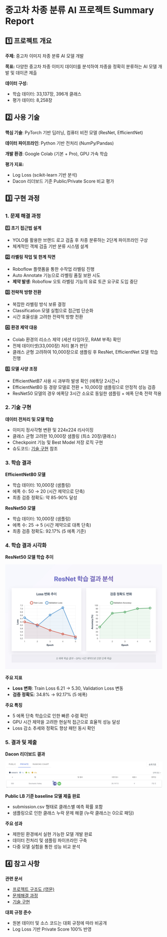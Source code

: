 # 중고차 차종 분류 AI 프로젝트 Summary Report

## 1️⃣ 프로젝트 개요

**주제:** 중고차 이미지 차종 분류 AI 모델 개발

**목표:** 다양한 중고차 차종 이미지 데이터를 분석하여 차종을 정확히 분류하는 AI 모델 개발 및 데이콘 제출

**데이터 구성:**
- 학습 데이터: 33,137장, 396개 클래스
- 평가 데이터: 8,258장

## 2️⃣ 사용 기술

**핵심 기술**: PyTorch 기반 딥러닝, 컴퓨터 비전 모델 (ResNet, EfficientNet)

**데이터 파이프라인**: Python 기반 전처리 (NumPy/Pandas)

**개발 환경**: Google Colab (기본 + Pro), GPU 가속 학습

**평가 지표:**
- Log Loss (scikit-learn 기반 분석)
- Dacon 리더보드 기준 Public/Private Score 비교 평가

## 3️⃣ 구현 과정

### 1. 문제 해결 과정

**1️⃣ 초기 접근법 설계**
- YOLO를 활용한 브랜드 로고 검출 후 차종 분류하는 2단계 파이프라인 구상
- 체계적인 객체 검출 기반 분류 시스템 설계

**2️⃣ 라벨링 작업 및 한계 직면**
- Roboflow 플랫폼을 통한 수작업 라벨링 진행
- Auto Annotate 기능으로 라벨링 품질 보완 시도
- **제약 발생**: Roboflow 오토 라벨링 기능의 유료 토큰 요구로 도입 중단

**3️⃣ 전략적 방향 전환**
- 복잡한 라벨링 방식 보류 결정
- Classification 모델 실험으로 접근법 단순화
- 시간 효율성을 고려한 전략적 방향 전환

**4️⃣ 환경 제약 대응**
- Colab 환경의 리소스 제약 (세션 타임아웃, RAM 부족) 확인
- 전체 데이터셋(33,000장) 처리 불가 판단
- 클래스 균형 고려하여 10,000장으로 샘플링 후 ResNet, EfficientNet 모델 학습 진행

**5️⃣ 모델 사양 조정**
- EfficientNetB7 사용 시 과부하 발생 확인 (에폭당 2시간+)
- EfficientNetB0 등 경량 모델로 전환 + 10,000장 샘플링으로 안정적 성능 검증
- ResNet50 모델의 경우 에폭당 3시간 소요로 동일한 샘플링 + 에폭 단축 전략 적용

### 2. 기술 구현

**데이터 전처리 및 모델 학습**
- 이미지 정사각형 변환 및 224x224 리사이징
- 클래스 균형 고려한 10,000장 샘플링 (최소 20장/클래스)
- Checkpoint 기능 및 Best Model 저장 로직 구현
- 슈도코드: [기술 구현](implementation/) 참조

### 3. 학습 결과

**EfficientNetB0 모델**
- 학습 데이터: 10,000장 (샘플링)
- 에폭 수: 50 → 20 (시간 제약으로 단축)
- 최종 검증 정확도: 약 85-90% 달성

**ResNet50 모델**
- 학습 데이터: 10,000장 (샘플링)
- 에폭 수: 25 → 5 (시간 제약으로 대폭 단축)
- 최종 검증 정확도: 92.17% (5 에폭 기준)

### 4. 학습 결과 시각화

**ResNet50 모델 학습 추이**

![ResNet 학습 결과](assets/ResNet_Result.jpg)

**주요 지표**
- **Loss 변화**: Train Loss 6.21 → 5.30, Validation Loss 변동
- **검증 정확도**: 34.8% → 92.17% (5 에폭)

**주요 특징**
- 5 에폭 단축 학습으로 인한 빠른 수렴 확인
- GPU 시간 제약을 고려한 현실적 접근으로 효율적 성능 달성
- Loss 감소 추세와 정확도 향상 패턴 동시 확인

### 5. 결과 및 제출

**Dacon 리더보드 결과**

![Dacon 대시보드](assets/dacon_leaderboard.png)

**Public LB 기준 baseline 모델 제출 완료**
- submission.csv 형태로 클래스별 예측 확률 포함
- 샘플링으로 인한 클래스 누락 문제 해결 (누락 클래스는 0으로 패딩)

**주요 성과**
- 제한된 환경에서 실현 가능한 모델 개발 완료
- 데이터 전처리 및 샘플링 파이프라인 구축
- 다중 모델 실험을 통한 성능 비교 분석

## 4️⃣ 참고 사항

**관련 문서**
- [프로젝트 구조도 (영문)](https://kwonnayeon.github.io/used-car-model-classification/assets/project_architecture.html)
- [문제해결 과정](troubleshooting.md)
- [기술 구현](implementation/)

**대회 규정 준수**
- 원본 데이터 및 소스 코드는 대회 규정에 따라 비공개
- Log Loss 기반 Private Score 100% 반영